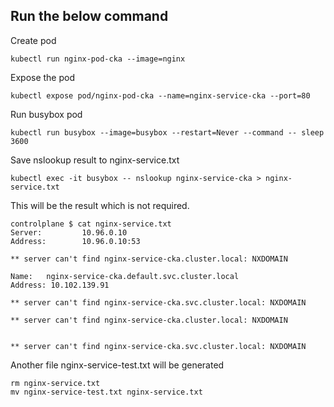 ## Run the below command

Create pod
```
kubectl run nginx-pod-cka --image=nginx

```

Expose the pod
```
kubectl expose pod/nginx-pod-cka --name=nginx-service-cka --port=80

```

Run busybox pod
```
kubectl run busybox --image=busybox --restart=Never --command -- sleep 3600

```

Save nslookup result to nginx-service.txt
```
kubectl exec -it busybox -- nslookup nginx-service-cka > nginx-service.txt

```

This will be the result which is not required.
```
controlplane $ cat nginx-service.txt 
Server:         10.96.0.10
Address:        10.96.0.10:53

** server can't find nginx-service-cka.cluster.local: NXDOMAIN

Name:   nginx-service-cka.default.svc.cluster.local
Address: 10.102.139.91

** server can't find nginx-service-cka.svc.cluster.local: NXDOMAIN

** server can't find nginx-service-cka.cluster.local: NXDOMAIN


** server can't find nginx-service-cka.svc.cluster.local: NXDOMAIN

```

Another file nginx-service-test.txt will be generated
```
rm nginx-service.txt
mv nginx-service-test.txt nginx-service.txt

```
